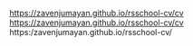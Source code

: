 https://zavenjumayan.github.io/rsschool-cv/cv
https://zavenjumayan.github.io/rsschool-cv/cv
https:/zavenjumayan.github.io/rsschool-cv/
